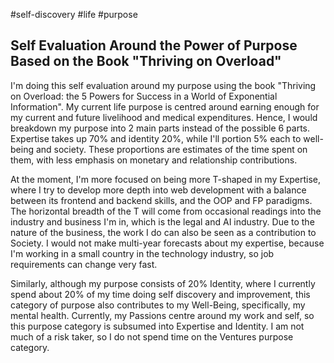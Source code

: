 #self-discovery 
#life 
#purpose 

## Self Evaluation Around the Power of Purpose Based on the Book "Thriving on Overload"

I'm doing this self evaluation around my purpose using the book "Thriving on Overload: the 5 Powers for Success in a World of Exponential Information".  My current life purpose is centred around earning enough for my current and future livelihood and medical expenditures.  Hence, I would breakdown my purpose into 2 main parts instead of the possible 6 parts.  Expertise takes up 70% and identity 20%, while I'll portion 5% each to well-being and society.  These proportions are estimates of the time spent on them, with less emphasis on monetary and relationship contributions.  

At the moment, I'm more focused on being more T-shaped in my Expertise, where I try to develop more depth into web development with a balance between its frontend and backend skills, and the OOP and FP paradigms.  The horizontal breadth of the T will come from occasional readings into the industry and business I'm in, which is the legal and AI industry.  Due to the nature of the business, the work I do can also be seen as a contribution to Society.  I would not make multi-year forecasts about my expertise, because I'm working in a small country in the technology industry, so job requirements can change very fast.  

Similarly, although my purpose consists of 20% Identity, where I currently spend about 20% of my time doing self discovery and improvement, this category of purpose also contributes to my Well-Being, specifically, my mental health.  Currently, my Passions centre around my work and self, so this purpose category is subsumed into Expertise and Identity.  I am not much of a risk taker, so I do not spend time on the Ventures purpose category.  





